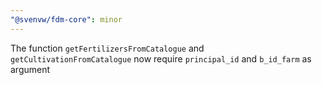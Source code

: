 ```yaml
---
"@svenvw/fdm-core": minor
---
```


The function `getFertilizersFromCatalogue` and `getCultivationFromCatalogue` now require `principal_id` and `b_id_farm` as argument
